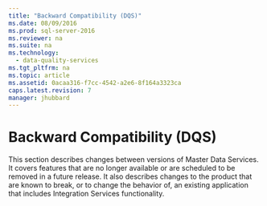 ```yaml
---
title: "Backward Compatibility (DQS)"
ms.date: 08/09/2016
ms.prod: sql-server-2016
ms.reviewer: na
ms.suite: na
ms.technology: 
  - data-quality-services
ms.tgt_pltfrm: na
ms.topic: article
ms.assetid: 0acaa316-f7cc-4542-a2e6-8f164a3323ca
caps.latest.revision: 7
manager: jhubbard
---
```

# Backward Compatibility (DQS)
This section describes changes between versions of Master Data Services. It covers features that are no longer available or are scheduled to be removed in a future release. It also describes changes to the product that are known to break, or to change the behavior of, an existing application that includes Integration Services functionality.